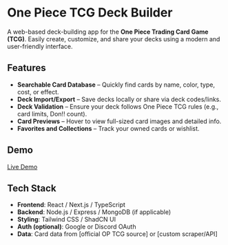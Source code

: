 # One Piece TCG Deck Builder

A web-based deck-building app for the **One Piece Trading Card Game (TCG)**. Easily create, customize, and share your decks using a modern and user-friendly interface.

## Features

- **Searchable Card Database** – Quickly find cards by name, color, type, cost, or effect.
- **Deck Import/Export** – Save decks locally or share via deck codes/links.
- **Deck Validation** – Ensure your deck follows One Piece TCG rules (e.g., card limits, Don!! count).
- **Card Previews** – Hover to view full-sized card images and detailed info.
- **Favorites and Collections** – Track your owned cards or wishlist.

## Demo

[Live Demo](https://your-deckbuilder-url.com)

## Tech Stack

- **Frontend**: React / Next.js / TypeScript
- **Backend**: Node.js / Express / MongoDB (if applicable)
- **Styling**: Tailwind CSS / ShadCN UI
- **Auth (optional)**: Google or Discord OAuth
- **Data**: Card data from [official OP TCG source] or [custom scraper/API]